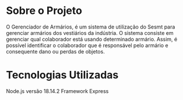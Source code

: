 # Sobre o Projeto
O Gerenciador de Armários, é um sistema de utilização do Sesmt para gerenciar armários dos vestiários da indústria.
O sistema consiste em gerenciar qual colaborador está usando determinado armário. Assim, é possível identificar o colaborador que é responsável pelo armário
e consequente dano ou perdas de objetos.

# Tecnologias Utilizadas
Node.js versão 18.14.2
Framework Express
